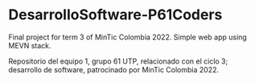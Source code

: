 # DesarrolloSoftware-P61Coders

Final project for term 3 of MinTic Colombia 2022. Simple web app using MEVN stack.

Repositorio del equipo 1, grupo 61 UTP, relacionado con el ciclo 3; desarrollo de software, patrocinado por MinTic Colombia 2022.
